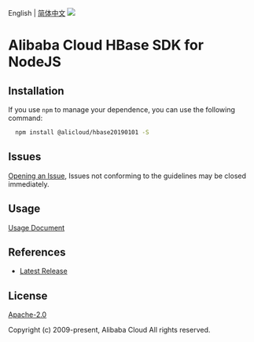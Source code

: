 English | [简体中文](README-CN.md)
![](https://aliyunsdk-pages.alicdn.com/icons/AlibabaCloud.svg)

# Alibaba Cloud HBase SDK for NodeJS

## Installation
If you use `npm` to manage your dependence, you can use the following command:

```sh
  npm install @alicloud/hbase20190101 -S
```

## Issues
[Opening an Issue](https://github.com/aliyun/alibabacloud-typescript-sdk/issues/new), Issues not conforming to the guidelines may be closed immediately.

## Usage
[Usage Document](https://github.com/aliyun/alibabacloud-typescript-sdk/blob/master/docs/Usage-EN.md#quick-examples)

## References
* [Latest Release](https://github.com/aliyun/alibabacloud-typescript-sdk/)

## License
[Apache-2.0](http://www.apache.org/licenses/LICENSE-2.0)

Copyright (c) 2009-present, Alibaba Cloud All rights reserved.
